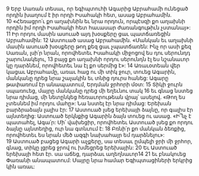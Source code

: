 9 Երբ Սառան տեսաւ, որ եգիպտուհի Ագարից Աբրահամի ունեցած որդին խաղում է իր որդի Իսահակի հետ, ասաց Աբրահամին. 10 «Հեռացրո՛ւ քո աղախնին եւ նրա որդուն, որպէսզի քո աղախնի որդին իմ որդի Իսահակի հետ հաւասար ժառանգութիւն չստանայ»: 11 Իր որդու մասին ասուած այդ խօսքերը ցաւ պատճառեցին Աբրահամին: 12 Աստուած ասաց Աբրահամին. «Մանկան եւ աղախնի մասին ասուած խօսքերը թող քեզ ցաւ չպատճառեն: Ինչ որ ասի քեզ Սառան, լսի՛ր նրան, որովհետեւ Իսահակի միջոցով ես դու սերունդդ շարունակելու, 13 բայց քո աղախնի որդու սերունդն էլ ես նշանաւոր կը դարձնեմ, որովհետեւ նա էլ քո սերմից է»: 14 Առաւօտեան վեր կացաւ Աբրահամը, առաւ հաց ու մի տիկ ջուր, տուեց Ագարին, մանկանը դրեց նրա շալակին եւ տնից դուրս հանեց: Ագարը թափառում էր անապատում, Երդման ջրհորի մօտ: 15 Տիկի ջուրն սպառուեց, մայրը մանկանը դրեց մի եղեւնու տակ 16 եւ գնաց նստեց նրա դիմաց, մի նետընկեց հեռաւորութեան վրայ՝ ասելով. «Թող ես չտեսնեմ իմ որդու մահը»: Նա նստել էր նրա դիմաց: Երեխան բարձրաձայն լալիս էր: 17 Աստուած լսեց երեխայի ձայնը, որ գալիս էր այնտեղից: Աստուած երկնքից Ագարին ձայն տուեց ու ասաց. «Ի՞նչ է պատահել, Ագա՛ր: Մի՛ վախեցիր, որովհետեւ Աստուած լսեց քո որդու ձայնը այնտեղից, ուր նա գտնւում է: 18 Բռնի՛ր քո մանկան ձեռքից, որովհետեւ ես նրան մեծ ազգի նախահայր եմ դարձնելու»: 19 Աստուած բացեց Ագարի աչքերը, սա տեսաւ ըմպելի ջրի մի ջրհոր, գնաց, տիկը լցրեց ջրով ու խմեցրեց երեխային: 20 Եւ Աստուած երեխայի հետ էր. սա աճեց, դարձաւ աղեղնաւոր14 21 եւ բնակուեց Փառանի անապատում: Մայրը նրա համար Եգիպտացիների երկրից կին առաւ:
